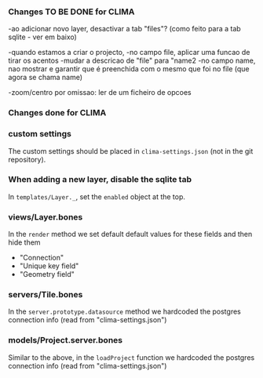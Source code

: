 ### Changes TO BE DONE for CLIMA

-ao adicionar novo layer, desactivar a tab "files"? (como feito para a tab sqlite - ver em baixo)

-quando estamos a criar o projecto, 
  -no campo file, aplicar uma funcao de tirar os acentos 
  -mudar a descricao de "file" para "name2
  -no campo name, nao mostrar e garantir que é preenchida com o mesmo que foi no file (que agora se chama name)

-zoom/centro por omissao: ler de um ficheiro de opcoes



### Changes done for CLIMA

### custom settings

The custom settings should be placed in `clima-settings.json` (not in the git repository).

### When adding a new layer, disable the sqlite tab

In `templates/Layer._`, set the `enabled` object at the top.

### views/Layer.bones

In the `render` method we set default default values for these fields and then hide them
  - "Connection"
  - "Unique key field"
  - "Geometry field"

### servers/Tile.bones

In the `server.prototype.datasource` method we hardcoded the postgres connection info (read from "clima-settings.json")

### models/Project.server.bones

Similar to the above, in the `loadProject` function we hardcoded the postgres connection info (read from "clima-settings.json")


